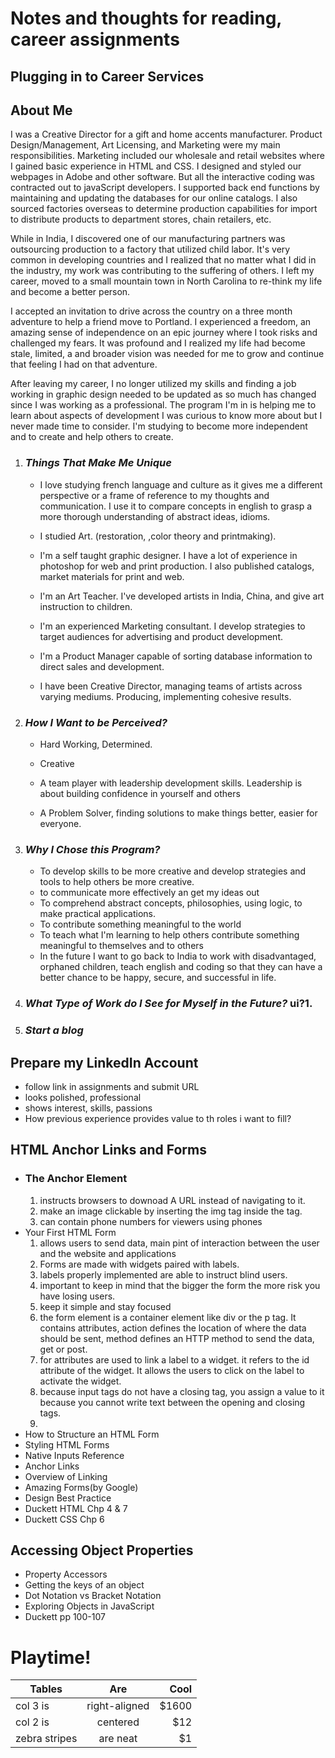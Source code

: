 # Notes and thoughts for reading, career assignments

## Plugging in to Career Services

## **About Me**

I was a Creative Director for a gift and home accents manufacturer. Product Design/Management, Art Licensing, and Marketing were my main responsibilities. Marketing included our wholesale and retail websites where I gained basic experience in HTML and CSS. I designed and styled our webpages in Adobe and other software. But all the interactive coding was contracted out to javaScript developers. I supported back end functions by maintaining and updating the databases for our online catalogs. I also sourced factories overseas to determine production capabilities for import to distribute products to department stores, chain retailers, etc.

While in India, I discovered one of our manufacturing partners was outsourcing production to a factory that utilized child labor. It's very common in developing countries and I realized that no matter what I did in the industry, my work was contributing  to the suffering of others. I left my career, moved to a small mountain town in North Carolina to re-think my life and become a better person.

I accepted an invitation to drive across the country on a three month adventure to help a friend move to Portland. I experienced a freedom, an amazing sense of independence on an epic journey where I took risks and challenged my fears. It was profound and I realized my life had become stale, limited, a and broader vision was needed for me to grow and continue that feeling I had on that adventure.

After leaving my career, I no longer utilized my skills and finding a job working in graphic design needed to be updated as so much has changed since I was working as a professional. The program I'm in is helping me to learn about aspects of development I was curious to know more about but I never made time to consider. I'm studying to become more independent and to create and help others to create.

   1. ### *Things That Make Me Unique*

       * I love studying french language and culture as it gives me a different perspective or a frame of reference to my thoughts and communication. I use it to compare concepts in english to grasp a more thorough understanding of abstract ideas, idioms.

        * I studied Art. (restoration, ,color theory and printmaking).

        * I'm a self taught graphic designer. I have a lot of experience in photoshop for web and print production. I also published catalogs, market materials for print and web.

        * I'm an Art Teacher. I've developed artists in  India, China, and give art instruction to children.

        * I'm an experienced Marketing consultant. I develop strategies to target audiences for advertising and product development.

        * I'm a Product Manager capable of sorting database information to direct sales and development.

        * I have been Creative Director, managing teams of artists across varying mediums. Producing, implementing cohesive results.
1. ### *How I Want to be Perceived?*

    * Hard Working, Determined.

    * Creative

    * A team player with leadership development skills. Leadership is about building confidence in yourself and others

    * A Problem Solver, finding solutions to make things better, easier for everyone.
  
1. ###  *Why I Chose this Program?*
    * To develop skills to be more creative and develop strategies and tools to help others be more creative.
    * to communicate more effectively an get my ideas out
    * To comprehend abstract concepts, philosophies, using logic, to make practical applications.
    * To contribute something meaningful to the world
    * To teach what I'm learning to help others contribute something meaningful to themselves and to others
    * In the future I want to go back to India to work with disadvantaged, orphaned children, teach english and coding so that they can have a better chance to be happy, secure, and successful in life.




1. ### *What Type of Work do I See for Myself in the Future?* ui?1. 

1.  ### *Start a blog*

## Prepare my LinkedIn Account
* follow link in assignments and submit URL
* looks polished, professional
* shows interest, skills, passions
* How previous experience provides value to th roles i want to fill?


## HTML Anchor Links and Forms

*  ### The Anchor Element
    1. instructs browsers to downoad A URL instead of navigating to it.
    1. make an image clickable by inserting the img tag inside the <a> tag.
    1. can contain phone numbers for viewers using phones
* Your First HTML Form
    1. allows users to send data, main pint of interaction between the user and the website and applications
    1. Forms are made with widgets paired with labels.
    1. labels properly implemented are able to instruct blind users.
    1.  important to keep in mind that the bigger the form the more risk you have losing users.
    1. keep it simple and stay focused
    1. the form element is a container element like div or the p tag. It contains attributes, action defines the location of where the data should be sent, method defines an HTTP method to send the data, get or post.
    1. for attributes are used to link a label to a widget. it refers to the id attribute of the widget. It allows the users to click on the label to activate the widget.
    1. because input tags do not have a closing tag, you assign a value to it because you cannot write text between the opening and closing tags.
    1. 
* How to Structure an HTML Form
* Styling HTML Forms
* Native Inputs Reference
* Anchor Links
* Overview of Linking
* Amazing Forms(by Google)
* Design Best Practice
* Duckett HTML Chp 4 & 7
* Duckett CSS Chp 6


## Accessing Object Properties

* Property Accessors
* Getting the keys of an object
* Dot Notation vs Bracket Notation
* Exploring Objects in JavaScript
* Duckett pp 100-107

# Playtime!

| Tables        | Are           | Cool  |
| ------------- |:-------------:| -----:|
| col 3 is      | right-aligned | $1600 |
| col 2 is      | centered      |   $12 |
| zebra stripes | are neat      |    $1 |
